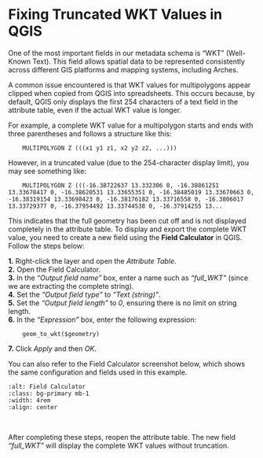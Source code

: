 # Fixing Truncated WKT Values in QGIS

One of the most important fields in our metadata schema is “WKT” (Well-Known Text). This field allows spatial data to be represented consistently across different GIS platforms and mapping systems, including Arches.

A common issue encountered is that WKT values for multipolygons appear clipped when copied from QGIS into spreadsheets. This occurs because, by default, QGIS only displays the first 254 characters of a text field in the attribute table, even if the actual WKT value is longer.

For example, a complete WKT value for a multipolygon starts and ends with three parentheses and follows a structure like this:

        MULTIPOLYGON Z (((x1 y1 z1, x2 y2 z2, ...)))

However, in a truncated value (due to the 254-character display limit), you may see something like:

        MULTIPOLYGON Z (((-16.38722637 13.332306 0, -16.38861251 13.33678417 0, -16.38620531 13.33655351 0, -16.38485019 13.33670663 0, -16.38319154 13.33698423 0, -16.38176182 13.33716558 0, -16.3806017 13.33729377 0, -16.37954492 13.33744538 0, -16.37914255 13...

This indicates that the full geometry has been cut off and is not displayed completely in the attribute table.
To display and export the complete WKT value, you need to create a new field using the **Field Calculator** in QGIS. Follow the steps below:

**1.**	Right-click the layer and open the *Attribute Table*. <br>
**2.**	Open the Field Calculator.<br>
**3.**	In the *“Output field name”* box, enter a name such as *“full_WKT”* (since we are extracting the complete string).<br>
**4.**	Set the *“Output field type”* to *“Text (string)”*.<br>
**5.**	Set the *“Output field length”* to *0*, ensuring there is no limit on string length.<br>
**6.**	In the *“Expression”* box, enter the following expression:<br>

        geom_to_wkt($geometry)

**7.**	Click *Apply* and then *OK*.<br>

You can also refer to the Field Calculator screenshot below, which shows the same configuration and fields used in this example.
 

```{image} 07.02_med.01_fixingTruncatedWKT_01.jpg
:alt: Field Calculator
:class: bg-primary mb-1
:width: 4rem
:align: center
```
<br>

After completing these steps, reopen the attribute table. The new field *“full_WKT”* will display the complete WKT values without truncation.

